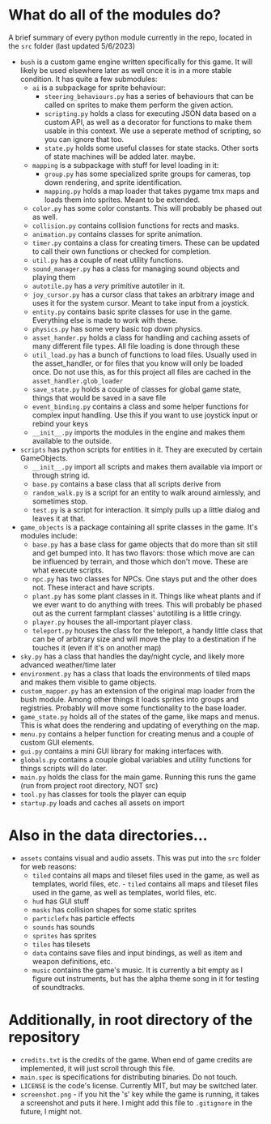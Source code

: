 # What do all of the modules do?
A brief summary of every python module currently in the repo, located in the `src` folder (last updated 5/6/2023)
 - `bush` is a custom game engine written specifically for this game.  It will likely be used elsewhere later as well once it is in a more stable condition.  It has quite a few submodules:
   - `ai` is a subpackage for sprite behaviour:
     - `steering_behaviours.py` has a series of behaviours that can be called on sprites to make them perform the given action.
     - `scripting.py` holds a class for executing JSON data based on a custom API, as well as a decorator for functions to make them usable in this context.  We use a seperate method of scripting, so you can ignore that too.
     - `state.py` holds some useful classes for state stacks.  Other sorts of state machines will be added later. maybe.
   - `mapping` is a subpackage with stuff for level loading in it:
     - `group.py` has some specialized sprite groups for cameras, top down rendering, and sprite identification.
     - `mapping.py` holds a map loader that takes pygame tmx maps and loads them into sprites.  Meant to be extended.
   - `color.py` has some color constants.  This will probably be phased out as well.
   - `collision.py` contains collision functions for rects and masks.
   - `animation.py` contains classes for sprite animation.
   - `timer.py` contains a class for creating timers.  These can be updated to call their own functions or checked for completion.
   - `util.py` has a couple of neat utility functions.
   - `sound_manager.py` has a class for managing sound objects and playing them
   - `autotile.py` has a *very* primitive autotiler in it.
   - `joy_cursor.py` has a cursor class that takes an arbitrary image and uses it for the system cursor.  Meant to take input from a joystick.
   - `entity.py` contains basic sprite classes for use in the game.  Everything else is made to work with these.
   - `physics.py` has some very basic top down physics.
   - `asset_hander.py` holds a class for handling and caching assets of many different file types.  All file loading is done through these
   - `util_load.py` has a bunch of functions to load files.  Usually used in the asset_handler, or for files that you know will only be loaded once.  Do not use this, as for this project all files are cached in the `asset_handler.glob_loader`
   - `save_state.py` holds a couple of classes for global game state, things that would be saved in a save file
   - `event_binding.py` contains a class and some helper functions for complex input handling.  Use this if you want to use joystick input or rebind your keys
   - `__init__.py` imports the modules in the engine and makes them available to the outside.
 - `scripts` has python scripts for entities in it.  They are executed by certain GameObjects.  
   - `__init__.py` import all scripts and makes them available via import or through string id.
   - `base.py` contains a base class that all scripts derive from
   - `random_walk.py` is a script for an entity to walk around aimlessly, and sometimes stop.
   - `test.py` is a script for interaction.  It simply pulls up a little dialog and leaves it at that.
 - `game_objects` is a package containing all sprite classes in the game.  It's modules include:
   - `base.py` has a base class for game objects that do more than sit still and get bumped into.  It has two flavors: those which move are can be influenced by terrain, and those which don't move.  These are what execute scripts.
   - `npc.py` has two classes for NPCs.  One stays put and the other does not.  These interact and have scripts.
   - `plant.py` has some plant classes in it.  Things like wheat plants and if we ever want to do anything with trees.  This will probably be phased out as the current farmplant classes' autotiling is a little cringy.
   - `player.py` houses the all-important player class.
   - `teleport.py` houses the class for the teleport, a handy little class that can be of arbitrary size and will move the play to a destination if he touches it (even if it's on another map)
 - `sky.py` has a class that handles the day/night cycle, and likely more advanced weather/time later
 - `environment.py` has a class that loads the environments of tiled maps and makes them visible to game objects.
 - `custom_mapper.py` has an extension of the original map loader from the bush module.  Among other things it loads sprites into groups and registries.  Probably will move some functionality to the base loader.
 - `game_state.py` holds all of the states of the game, like maps and menus.  This is what does the rendering and updating of everything on the map.
 - `menu.py` contains a helper function for creating menus and a couple of custom GUI elements.
 - `gui.py` contains a mini GUI library for making interfaces with.
 - `globals.py` contains a couple global variables and utility functions for things scripts will do later.
 - `main.py` holds the class for the main game.  Running this runs the game (run from project root directory, NOT src)
 - `tool.py` has classes for tools the player can equip
 - `startup.py` loads and caches all assets on import

 # Also in the data directories...
  - `assets` contains visual and audio assets.  This was put into the `src` folder for web reasons:
    - `tiled` contains all maps and tileset files used in the game, as well as templates, world files, etc.  - `tiled` contains all maps and tileset files used in the game, as well as templates, world files, etc.
    - `hud` has GUI stuff
    - `masks` has collision shapes for some static sprites
    - `particlefx` has particle effects
    - `sounds` has sounds
    - `sprites` has sprites
    - `tiles` has tilesets
    - `data` contains save files and input bindings, as well as item and weapon definitions, etc.
    - `music` contains the game's music.  It is currently a bit empty as I figure out instruments, but has the alpha theme song in it for testing of soundtracks.
    
# Additionally, in root directory of the repository
  - `credits.txt` is the credits of the game.  When end of game credits are implemented, it will just scroll through this file.
  - `main.spec` is specifications for distributing binaries.  Do not touch.
  - `LICENSE` is the code's license.  Currently MIT, but may be switched later.
  - `screenshot.png` - if you hit the 's' key while the game is running, it takes a screenshot and puts it here.  I might add this file to `.gitignore` in the future, I might not.